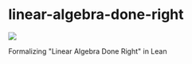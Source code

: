 # linear-algebra-done-right

![](https://github.com/Vilin97/linear-algebra-done-right/workflows/lean_build.yml/badge.svg?branch=master)

Formalizing "Linear Algebra Done Right" in Lean
